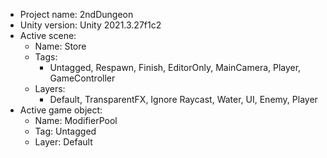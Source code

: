 <!-- UNITY CODE ASSIST INSTRUCTIONS START -->
- Project name: 2ndDungeon
- Unity version: Unity 2021.3.27f1c2
- Active scene:
  - Name: Store
  - Tags:
    - Untagged, Respawn, Finish, EditorOnly, MainCamera, Player, GameController
  - Layers:
    - Default, TransparentFX, Ignore Raycast, Water, UI, Enemy, Player
- Active game object:
  - Name: ModifierPool
  - Tag: Untagged
  - Layer: Default
<!-- UNITY CODE ASSIST INSTRUCTIONS END -->